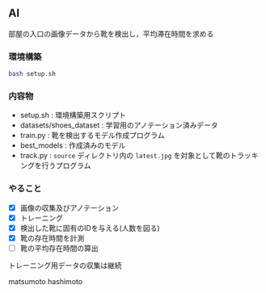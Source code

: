 ## AI

部屋の入口の画像データから靴を検出し，平均滞在時間を求める

### 環境構築
```bash
bash setup.sh
```

### 内容物
* setup.sh : 環境構築用スクリプト
* datasets/shoes_dataset : 学習用のアノテーション済みデータ
* train.py : 靴を検出するモデル作成プログラム
* best_models : 作成済みのモデル
* track.py : `source` ディレクトリ内の `latest.jpg` を対象として靴のトラッキングを行うプログラム

### やること
- [x] 画像の収集及びアノテーション
- [x] トレーニング
- [x] 検出した靴に固有のIDを与える(人数を図る)
- [x] 靴の存在時間を計測
- [ ] 靴の平均存在時間の算出

トレーニング用データの収集は継続

matsumoto
hashimoto
